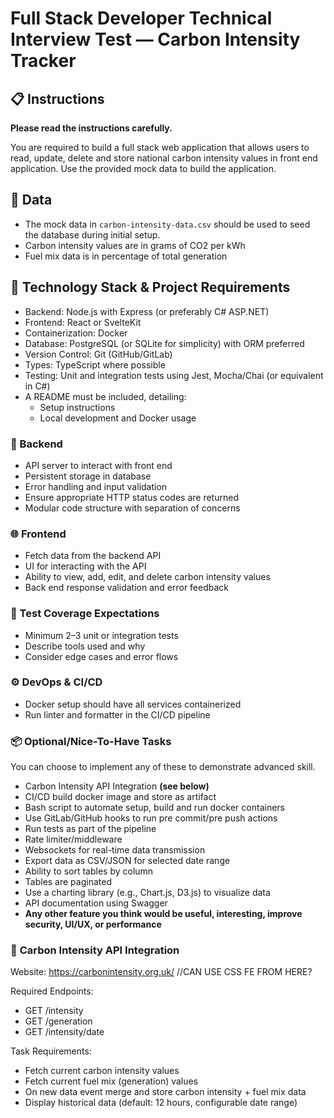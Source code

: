 # Full Stack Developer Technical Interview Test — Carbon Intensity Tracker

## 📋 Instructions

**Please read the instructions carefully.**

You are required to build a full stack web application that allows users to read, update, delete and store national carbon intensity values in front end application. Use the provided mock data to build the application.

## 🧪 Data
- The mock data in `carbon-intensity-data.csv` should be used to seed the database during initial setup.
- Carbon intensity values are in grams of CO2 per kWh
- Fuel mix data is in percentage of total generation

## 🔧 Technology Stack & Project Requirements

- Backend: Node.js with Express (or preferably C# ASP.NET)
- Frontend: React or SvelteKit
- Containerization: Docker
- Database: PostgreSQL (or SQLite for simplicity) with ORM preferred
- Version Control: Git (GitHub/GitLab)
- Types: TypeScript where possible
- Testing: Unit and integration tests using Jest, Mocha/Chai (or equivalent in C#)
- A README must be included, detailing:
  - Setup instructions
  - Local development and Docker usage

### 💾 Backend

- API server to interact with front end
- Persistent storage in database
- Error handling and input validation
- Ensure appropriate HTTP status codes are returned
- Modular code structure with separation of concerns

### 🌐 Frontend

- Fetch data from the backend API
- UI for interacting with the API
- Ability to view, add, edit, and delete carbon intensity values
- Back end response validation and error feedback

### 🧪 Test Coverage Expectations

- Minimum 2–3 unit or integration tests
- Describe tools used and why
- Consider edge cases and error flows

### ⚙️ DevOps & CI/CD

- Docker setup should have all services containerized
- Run linter and formatter in the CI/CD pipeline

### 📦 Optional/Nice-To-Have Tasks

You can choose to implement any of these to demonstrate advanced skill.

- Carbon Intensity API Integration **(see below)**
- CI/CD build docker image and store as artifact
- Bash script to automate setup, build and run docker containers
- Use GitLab/GitHub hooks to run pre commit/pre push actions
- Run tests as part of the pipeline
- Rate limiter/middleware
- Websockets for real-time data transmission
- Export data as CSV/JSON for selected date range
- Ability to sort tables by column
- Tables are paginated
- Use a charting library (e.g., Chart.js, D3.js) to visualize data
- API documentation using Swagger
- **Any other feature you think would be useful, interesting, improve security, UI/UX, or performance**

### 🔌 **Carbon Intensity API Integration**

Website: https://carbonintensity.org.uk/ //CAN USE CSS FE FROM HERE?

Required Endpoints:

- GET /intensity
- GET /generation
- GET /intensity/date

Task Requirements:

- Fetch current carbon intensity values
- Fetch current fuel mix (generation) values
- On new data event merge and store carbon intensity + fuel mix data
- Display historical data (default: 12 hours, configurable date range)
